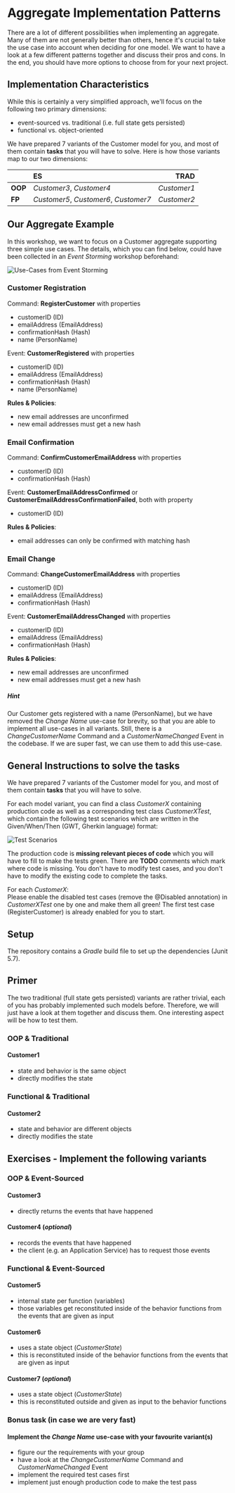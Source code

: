 # Aggregate Implementation Patterns
There are a lot of different possibilities when implementing an aggregate. Many of them are not generally better than
others, hence it's crucial to take the use case into account when deciding for one model. We want to have a look at a few
different patterns together and discuss their pros and cons. In the end, you should have more options to choose from for
your next project. 

## Implementation Characteristics
While this is certainly a very simplified approach, we'll focus on the following two primary dimensions:
* event-sourced vs. traditional (i.e. full state gets persisted)
* functional vs. object-oriented

We have prepared 7 variants of the Customer model for you, and most of them contain **tasks** that you will have 
to solve. Here is how those variants map to our two dimensions:

|         | ES                                    | TRAD         |
| ------- | :------------------------------------ | -----------: |
| **OOP** | *Customer3*, *Customer4*              | *Customer1*  |
| **FP**  | *Customer5*, *Customer6*, *Customer7* | *Customer2*  |

## Our Aggregate Example
In this workshop, we want to focus on a Customer aggregate supporting three simple use cases. The details, which you can
find below, could have been collected in an *Event Storming* workshop beforehand:

![Use-Cases from Event Storming](images/evenstorming.jpg)

### Customer Registration
Command: **RegisterCustomer** with properties
* customerID (ID)
* emailAddress (EmailAddress)
* confirmationHash (Hash)
* name (PersonName)

Event: **CustomerRegistered** with properties
* customerID (ID)
* emailAddress (EmailAddress)
* confirmationHash (Hash)
* name (PersonName)

**Rules & Policies**:
* new email addresses are unconfirmed
* new email addresses must get a new hash

### Email Confirmation
Command: **ConfirmCustomerEmailAddress** with properties
* customerID (ID)
* confirmationHash (Hash)

Event: **CustomerEmailAddressConfirmed** or **CustomerEmailAddressConfirmationFailed**, both with property
* customerID (ID)

**Rules & Policies**:
* email addresses can only be confirmed with matching hash

### Email Change 
Command: **ChangeCustomerEmailAddress** with properties
* customerID (ID)
* emailAddress (EmailAddress)
* confirmationHash (Hash)

Event: **CustomerEmailAddressChanged** with properties
* customerID (ID)
* emailAddress (EmailAddress)
* confirmationHash (Hash)

**Rules & Policies**:
* new email addresses are unconfirmed
* new email addresses must get a new hash

##### Hint
Our Customer gets registered with a name (PersonName), but we have removed the *Change Name* use-case for brevity,
so that you are able to implement all use-cases in all variants. Still, there is a *ChangeCustomerName*
Command and a *CustomerNameChanged* Event in the codebase. If we are super fast, we can use them to add this use-case.

## General Instructions to solve the tasks
We have prepared 7 variants of the Customer model for you, and most of them contain **tasks** that you will have to solve.

For each model variant, you can find a class *CustomerX* containing production code as well as a corresponding test
class *CustomerXTest*, which contain the following test scenarios which are written in the Given/When/Then
(GWT, Gherkin language) format:

![Test Scenarios](images/test_scenarios.jpg)

The production code is **missing relevant pieces of code** which you will have to fill to make
the tests green. There are **TODO** comments which mark where code is missing. You don't have to modify test cases,
and you don't have to modify the existing code to complete the tasks.

For each *CustomerX*:  
Please enable the disabled test cases (remove the @Disabled annotation) in *CustomerXTest* one by one and make them
all green! The first test case (RegisterCustomer) is already enabled for you to start.

## Setup
The repository contains a *Gradle* build file to set up the dependencies (Junit 5.7).

## Primer

The two traditional (full state gets persisted) variants are rather trivial, each of you has probably implemented 
such models before. Therefore, we will just have a look at them together and discuss them. One interesting aspect
will be how to test them.

### OOP & Traditional

#### Customer1
* state and behavior is the same object
* directly modifies the state

### Functional & Traditional

#### Customer2
* state and behavior are different objects
* directly modifies the state

## Exercises - Implement the following variants

### OOP & Event-Sourced

#### Customer3
* directly returns the events that have happened

#### Customer4 (*optional*)
* records the events that have happened
* the client (e.g. an Application Service) has to request those events

### Functional & Event-Sourced

#### Customer5
* internal state per function (variables)
* those variables get reconstituted inside of the behavior functions from the events that are given as input

#### Customer6
* uses a state object (*CustomerState*)
* this is reconstituted inside of the behavior functions from the events that are given as input

#### Customer7 (*optional*)
* uses a state object (*CustomerState*)
* this is reconstituted outside and given as input to the behavior functions

### Bonus task (in case we are very fast)

#### Implement the *Change Name* use-case with your favourite variant(s)
* figure our the requirements with your group
* have a look at the *ChangeCustomerName* Command and *CustomerNameChanged* Event
* implement the required test cases first
* implement just enough production code to make the test pass